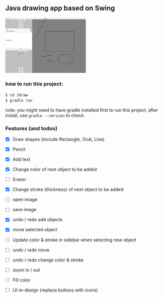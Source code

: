 ## Java drawing app based on Swing

<img src="./.assets/demo.png" style="zoom: 25%;" /> 



### how to run this project:

```sh
$ cd Jdraw
$ gradle run
```

note: you might need to have gradle installed first to run this project, after install, use `gradle --version` to check.





### Features (and todos)

- [x] Draw shapes (include Rectangle, Oval, Line)
- [x] Pencil
- [x] Add text
- [x] Change color of next object to be added
- [ ] Eraser
- [x] Change stroke (thickness) of next object to be added
- [ ] open image
- [ ] save image
- [x] undo / redo add objects
- [x] move selected object
- [ ] Update color & stroke in sidebar when selecting new object
- [ ] undo / redo move
- [ ] undo / redo change color & stroke
- [ ] zoom in / out
- [ ] Fill color
- [ ] UI re-design (replace buttons with icons)

